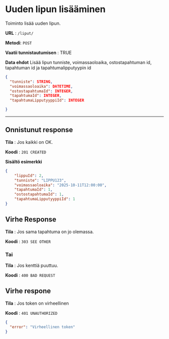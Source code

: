 # Uuden lipun lisääminen

Toiminto lisää uuden lipun.

**URL** : `/liput/`

**Metodi**: `POST`

**Vaatii tunnistautumisen** : TRUE

**Data ehdot**
Lisää lipun tunniste, voimassaoloaika, ostostapahtuman id, tapahtuman id ja tapahtumalipputyypin id
```json
{
  "tunniste": STRING,
  "voimassaoloaika": DATETIME,
  "ostostapahtumaId": INTEGER,
  "tapahtumaId": INTEGER,
  "tapahtumaLipputyyppiId": INTEGER

}
```

---


## Onnistunut response

**Tila** : Jos kaikki on OK.

**Koodi** : `201 CREATED`

**Sisältö esimerkki**
```json
{
    "lippuId": 2,
    "tunniste": "LIPPU123",
    "voimassaoloaika": "2025-10-11T12:00:00",
    "tapahtumaId": 1,
    "ostostapahtumaId": 1,
    "tapahtumaLipputyyppiId": 1
}
```

## Virhe Response

**Tila** : Jos sama tapahtuma on jo olemassa.

**Koodi** : `303 SEE OTHER`

### Tai

**Tila** : Jos kenttiä puuttuu.

**Koodi** : `400 BAD REQUEST`

## Virhe respone

**Tila** : Jos token on virheellinen

**Koodi** : `401 UNAUTHORIZED`

```json
{
  "error": "Virheellinen token"
}
```